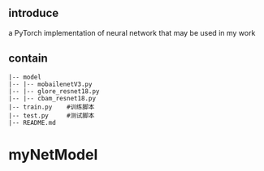 ## introduce
a PyTorch implementation of neural network that may be used in my work
## contain

```
|-- model
|-- |-- mobailenetV3.py
|-- |-- glore_resnet18.py
|-- |-- cbam_resnet18.py
|-- train.py    #训练脚本
|-- test.py     #测试脚本
|-- README.md
```

# myNetModel
